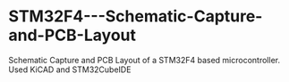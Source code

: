 # STM32F4---Schematic-Capture-and-PCB-Layout
Schematic Capture and PCB Layout of a STM32F4 based microcontroller. Used KiCAD and STM32CubeIDE 
